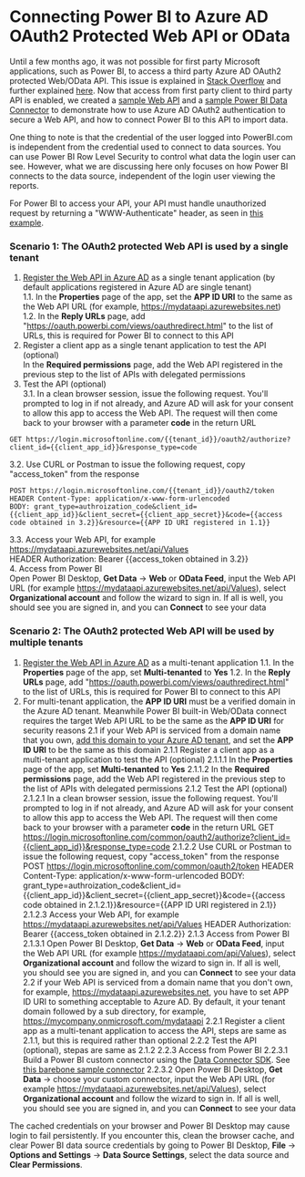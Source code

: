# Connecting Power BI to Azure AD OAuth2 Protected Web API or OData

Until a few months ago, it was not possible for first party Microsoft applications, such as Power BI, to access a third party Azure AD OAuth2 protected Web/OData API. This issue is explained in [Stack Overflow](https://stackoverflow.com/questions/28293791/waad-authentication-with-webapi-odata-service-consumed-by-excel-powerquery) and further explained [here](/PowerBIOData/PBIEODataExplained.pdf). Now that access from first party client to third party API is enabled, we created a [sample Web API](/PowerBIOData/Oauth2Odata) and a [sample Power BI Data Connector](/PowerBIOData/OAuth2DataConnector) to demonstrate how to use Azure AD OAuth2 authentication to secure a Web API, and how to connect Power BI to this API to import data. 

One thing to note is that the credential of the user logged into PowerBI.com is independent from the credential used to connect to data sources. You can use Power BI Row Level Security to control what data the login user can see. However, what we are discussing here only focuses on how Power BI connects to the data source, independent of the login user viewing the reports.

For Power BI to access your API, your API must handle unauthorized request by returning a "WWW-Authenticate" header, as seen in [this example](/PowerBIOData/Oauth2Odata/CustomAuthorization.cs).

### Scenario 1: The OAuth2 protected Web API is used by a single tenant
1. [Register the Web API in Azure AD](https://docs.microsoft.com/en-us/azure/active-directory/active-directory-app-registration) as a single tenant application (by default applications registered in Azure AD are single tenant)  
  1.1. In the __Properties__ page of the app, set the __APP ID URI__ to the same as the Web API URL (for example, https://mydataapi.azurewebsites.net)  
  1.2. In the __Reply URLs__ page, add "https://oauth.powerbi.com/views/oauthredirect.html" to the list of URLs, this is required for Power BI to connect to this API  
2. Register a client app as a single tenant application to test the API (optional)  
  In the __Required permissions__ page, add the Web API registered in the previous step to the list of APIs with delegated permissions  
3. Test the API (optional)  
  3.1. In a clean browser session, issue the following request. You'll prompted to log in if not already, and Azure AD will ask for your consent to allow this app to access the Web API. The request will then come back to your browser with a parameter __code__ in the return URL  
```  
GET https://login.microsoftonline.com/{{tenant_id}}/oauth2/authorize?client_id={{client_app_id}}&response_type=code  
```   
  3.2. Use CURL or Postman to issue the following request, copy "access_token" from the response  
```  
POST https://login.microsoftonline.com/{{tenant_id}}/oauth2/token
HEADER Content-Type: application/x-www-form-urlencoded
BODY: grant_type=authroization_code&client_id={{client_app_id}}&client_secret={{client_app_secret}}&code={{access code obtained in 3.2}}&resource={{APP ID URI registered in 1.1}}  
```  
  3.3. Access your Web API, for example  
    https://mydataapi.azurewebsites.net/api/Values  
    HEADER Authorization: Bearer {{access_token obtained in 3.2}}  
4. Access from Power BI  
  Open Power BI Desktop, __Get Data__ -> __Web__ or __OData Feed__, input the Web API URL (for example https://mydataapi.azurewebsites.net/api/Values), select __Organizational account__ and follow the wizard to sign in. If all is well, you should see you are signed in, and you can __Connect__ to see your data  

### Scenario 2: The OAuth2 protected Web API will be used by multiple tenants
1. [Register the Web API in Azure AD](https://docs.microsoft.com/en-us/azure/active-directory/active-directory-app-registration) as a multi-tenant application
  1.1. In the __Properties__ page of the app, set __Multi-tenanted__ to __Yes__
  1.2. In the __Reply URLs__ page, add "https://oauth.powerbi.com/views/oauthredirect.html" to the list of URLs, this is required for Power BI to connect to this API
2. For multi-tenant application, the __APP ID URI__ must be a verified domain in the Azure AD tenant. Meanwhile Power BI built-in Web/OData connect requires the target Web API URL to be the same as the __APP ID URI__ for security reasons
    2.1 if your Web API is serviced from a domain name that you own, [add this domain to your Azure AD tenant](https://docs.microsoft.com/en-us/azure/active-directory/add-custom-domain), and set the __APP ID URI__ to be the same as this domain
      2.1.1 Register a client app as a multi-tenant application to test the API (optional)
        2.1.1.1 In the __Properties__ page of the app, set __Multi-tenanted__ to __Yes__
        2.1.1.2 In the __Required permissions__ page, add the Web API registered in the previous step to the list of APIs with delegated permissions
      2.1.2 Test the API (optional)
        2.1.2.1 In a clean browser session, issue the following request. You'll prompted to log in if not already, and Azure AD will ask for your consent to allow this app to access the Web API. The request will then come back to your browser with a parameter __code__ in the return URL
            GET https://login.microsoftonline.com/common/oauth2/authorize?client_id={{client_app_id}}&response_type=code
        2.1.2.2 Use CURL or Postman to issue the following request, copy "access_token" from the response
            POST https://login.microsoftonline.com/common/oauth2/token
            HEADER Content-Type: application/x-www-form-urlencoded
            BODY: grant_type=authroization_code&client_id={{client_app_id}}&client_secret={{client_app_secret}}&code={{access code obtained in 2.1.2.1}}&resource={{APP ID URI registered in 2.1}}
        2.1.2.3 Access your Web API, for example
            https://mydataapi.azurewebsites.net/api/Values
            HEADER Authorization: Bearer {{access_token obtained in 2.1.2.2}}
      2.1.3 Access from Power BI
        2.1.3.1 Open Power BI Desktop, __Get Data__ -> __Web__ or __OData Feed__, input the Web API URL (for example https://mydataapi.com/api/Values), select __Organizational account__ and follow the wizard to sign in. If all is well, you should see you are signed in, and you can __Connect__ to see your data
    2.2 if your Web API is serviced from a domain name that you don't own, for example, https://mydataapi.azurewebsites.net, you have to set APP ID URI to something acceptable to Azure AD. By default, it your tenant domain followed by a sub directory, for example, https://mycompany.onmicrosoft.com/mydataapi
      2.2.1 Register a client app as a multi-tenant application to access the API, steps are same as 2.1.1, but this is required rather than optional
      2.2.2 Test the API (optional), stepas are same as 2.1.2
      2.2.3 Access from Power BI 
        2.2.3.1 Build a Power BI custom connector using the [Data Connector SDK](https://github.com/Microsoft/DataConnectors).  See [this barebone sample connector](/PowerBIOData/OAuth2DataConnector) 
        2.2.3.2 Open Power BI Desktop, __Get Data__ -> choose your custom connector, input the Web API URL (for example https://mydataapi.azurewebsites.net/api/Values), select __Organizational account__ and follow the wizard to sign in. If all is well, you should see you are signed in, and you can __Connect__ to see your data
       
The cached credentials on your browser and Power BI Desktop may cause login to fail persistently. If you encounter this, clean the browser cache, and clear Power BI data source credentials by going to Power BI Desktop, __File__ -> __Options and Settings__ -> __Data Source Settings__, select the data source and __Clear Permissions__. 

